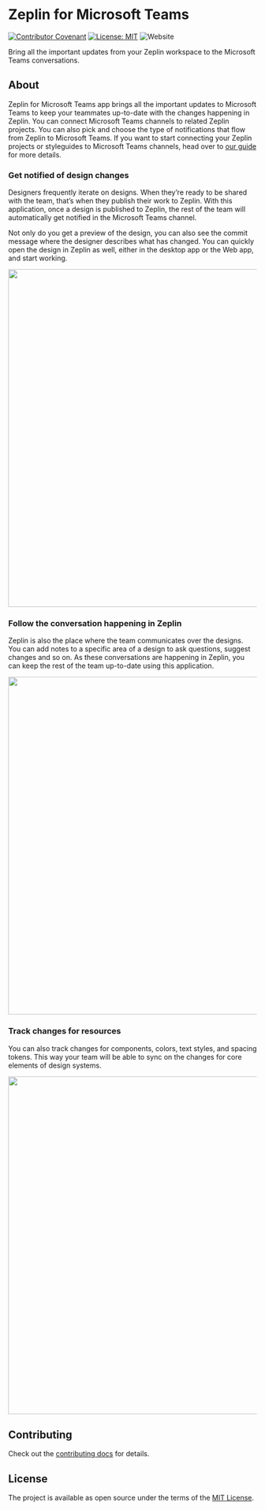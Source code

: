 # Zeplin for Microsoft Teams
[![Contributor Covenant](https://img.shields.io/badge/Contributor%20Covenant-v2.0%20adopted-ff69b4.svg)](code_of_conduct.md) [![License: MIT](https://img.shields.io/badge/License-MIT-yellow.svg)](https://opensource.org/licenses/MIT) ![Website](https://img.shields.io/website?url=https%3A%2F%2Fmsteams-app.zeplin.io%2Fhealth)


Bring all the important updates from your Zeplin workspace to the Microsoft Teams conversations.

## About
Zeplin for Microsoft Teams app brings all the important updates to Microsoft Teams to keep your teammates up-to-date with the changes happening in Zeplin. You can connect Microsoft Teams channels to related Zeplin projects. You can also pick and choose the type of notifications that flow from Zeplin to Microsoft Teams. If you want to start connecting your Zeplin projects or styleguides to Microsoft Teams channels, head over to [our guide](https://zpl.io/msteams-integration-help) for more details.

### Get notified of design changes
Designers frequently iterate on designs. When they’re ready to be shared with the team, that’s when they publish their work to Zeplin. With this application, once a design is published to Zeplin, the rest of the team will automatically get notified in the Microsoft Teams channel.

Not only do you get a preview of the design, you can also see the commit message where the designer describes what has changed. You can quickly open the design in Zeplin as well, either in the desktop app or the Web app, and start working.

<p align="center"><img width="683" src="https://user-images.githubusercontent.com/721036/94978371-f335d700-04d1-11eb-8317-630066467528.png" srcset="https://user-images.githubusercontent.com/721036/94978371-f335d700-04d1-11eb-8317-630066467528.png, https://user-images.githubusercontent.com/721036/94978377-f630c780-04d1-11eb-90ee-542a476f8f6d.png 2x, https://user-images.githubusercontent.com/721036/94978382-f761f480-04d1-11eb-9487-decef70c2c06.png 3x"></p>

### Follow the conversation happening in Zeplin
Zeplin is also the place where the team communicates over the designs. You can add notes to a specific area of a design to ask questions, suggest changes and so on. As these conversations are happening in Zeplin, you can keep the rest of the team up-to-date using this application.

<p align="center"><img width="683" src="https://user-images.githubusercontent.com/721036/94978443-398b3600-04d2-11eb-9a03-61189b05643e.png" srcset="https://user-images.githubusercontent.com/721036/94978443-398b3600-04d2-11eb-9a03-61189b05643e.png, https://user-images.githubusercontent.com/721036/94978444-3b54f980-04d2-11eb-8372-368229842136.png 2x, https://user-images.githubusercontent.com/721036/94978447-3c862680-04d2-11eb-846d-dfd36081cec3.png 3x"></p>

### Track changes for resources
You can also track changes for components, colors, text styles, and spacing tokens. This way your team will be able to sync on the changes for core elements of design systems.  

<p align="center"><img width="683" src="https://user-images.githubusercontent.com/721036/94978452-40b24400-04d2-11eb-9772-aa15601ff958.png" srcset="https://user-images.githubusercontent.com/721036/94978452-40b24400-04d2-11eb-9772-aa15601ff958.png, https://user-images.githubusercontent.com/721036/94978453-427c0780-04d2-11eb-9402-0f0d066b7593.png 2x, https://user-images.githubusercontent.com/721036/94978456-44de6180-04d2-11eb-832f-0d38f3cbecd5.png 3x"></p>

## Contributing
Check out the [contributing docs](CONTRIBUTING.md) for details.

## License
The project is available as open source under the terms of the [MIT License](LICENSE).
